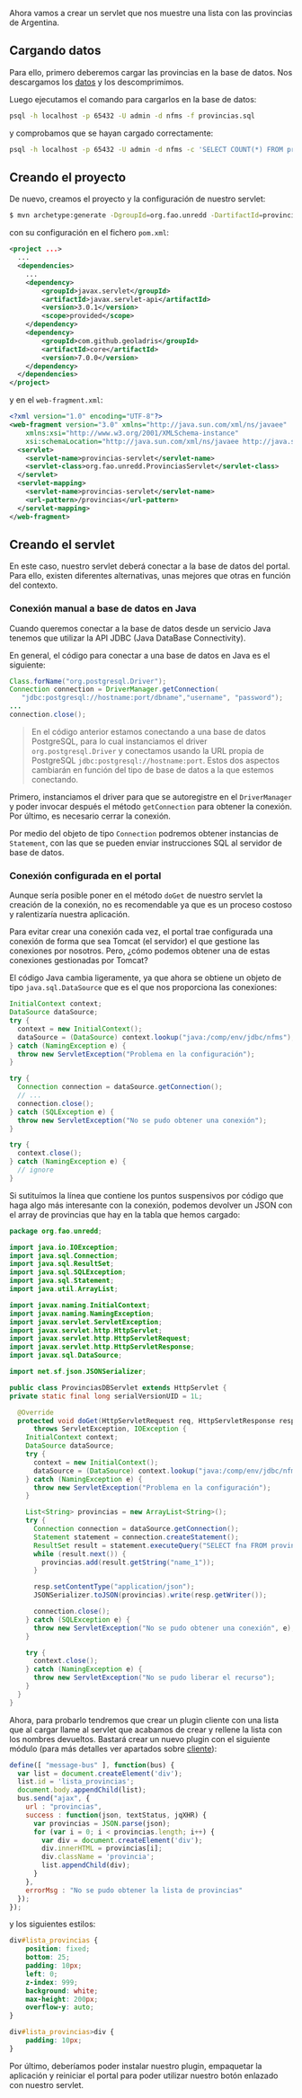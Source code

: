 Ahora vamos a crear un servlet que nos muestre una lista con las provincias de Argentina.

## Cargando datos

Para ello, primero deberemos cargar las provincias en la base de datos. Nos descargamos los [datos](../static/provincias.zip) y los descomprimimos.

Luego ejecutamos el comando para cargarlos en la base de datos:

```bash
psql -h localhost -p 65432 -U admin -d nfms -f provincias.sql
```

y comprobamos que se hayan cargado correctamente:

```bash
psql -h localhost -p 65432 -U admin -d nfms -c 'SELECT COUNT(*) FROM provincias'
```

## Creando el proyecto

De nuevo, creamos el proyecto  y la configuración de nuestro servlet:

```bash
$ mvn archetype:generate -DgroupId=org.fao.unredd -DartifactId=provincias -DarchetypeArtifactId=maven-archetype-quickstart -DinteractiveMode=false
```

con su configuración en el fichero `pom.xml`:

```xml
<project ...>
  ...
  <dependencies>
    ...
	<dependency>
		<groupId>javax.servlet</groupId>
		<artifactId>javax.servlet-api</artifactId>
		<version>3.0.1</version>
		<scope>provided</scope>
	</dependency>
	<dependency>
		<groupId>com.github.geoladris</groupId>
		<artifactId>core</artifactId>
		<version>7.0.0</version>
	</dependency>
  </dependencies>
</project>
```

y en el `web-fragment.xml`:

```xml
<?xml version="1.0" encoding="UTF-8"?>
<web-fragment version="3.0" xmlns="http://java.sun.com/xml/ns/javaee"
	xmlns:xsi="http://www.w3.org/2001/XMLSchema-instance"
	xsi:schemaLocation="http://java.sun.com/xml/ns/javaee http://java.sun.com/xml/ns/javaee/web-fragment_3_0.xsd">
  <servlet>
    <servlet-name>provincias-servlet</servlet-name>
    <servlet-class>org.fao.unredd.ProvinciasServlet</servlet-class>
  </servlet>
  <servlet-mapping>
    <servlet-name>provincias-servlet</servlet-name>
    <url-pattern>/provincias</url-pattern>
  </servlet-mapping>
</web-fragment>
```

## Creando el servlet

En este caso, nuestro servlet deberá conectar a la base de datos del portal. Para ello, existen diferentes alternativas, unas mejores que otras en función del contexto.

### Conexión manual a base de datos en Java

Cuando queremos conectar a la base de datos desde un servicio Java tenemos que utilizar la API JDBC (Java DataBase Connectivity).

En general, el código para conectar a una base de datos en Java es el siguiente:


```java
Class.forName("org.postgresql.Driver");
Connection connection = DriverManager.getConnection(
   "jdbc:postgresql://hostname:port/dbname","username", "password");
...
connection.close();
```

> En el código anterior estamos conectando a una base de datos PostgreSQL, para lo cual instanciamos el driver `org.postgresql.Driver` y conectamos usando la URL propia de PostgreSQL `jdbc:postgresql://hostname:port`. Estos dos aspectos cambiarán en función del tipo de base de datos a la que estemos conectando.

Primero, instanciamos el driver para que se autoregistre en el `DriverManager` y poder invocar después el método `getConnection` para obtener la conexión. Por último, es necesario cerrar la conexión.

Por medio del objeto de tipo `Connection` podremos obtener instancias de `Statement`, con las que se pueden enviar instrucciones SQL al servidor de base de datos.

### Conexión configurada en el portal

Aunque sería posible poner en el método ``doGet`` de nuestro servlet la creación de la conexión, no es recomendable ya que es un proceso costoso y ralentizaría nuestra aplicación.

Para evitar crear una conexión cada vez, el portal trae configurada una conexión de forma que sea Tomcat (el servidor) el que gestione las conexiones por nosotros. Pero, ¿cómo podemos obtener una de estas conexiones gestionadas por Tomcat?

El código Java cambia ligeramente, ya que ahora se obtiene un objeto de tipo `java.sql.DataSource` que es el que nos proporciona las conexiones:

```java
InitialContext context;
DataSource dataSource;
try {
  context = new InitialContext();
  dataSource = (DataSource) context.lookup("java:/comp/env/jdbc/nfms");
} catch (NamingException e) {
  throw new ServletException("Problema en la configuración");
}

try {
  Connection connection = dataSource.getConnection();
  // ...
  connection.close();
} catch (SQLException e) {
  throw new ServletException("No se pudo obtener una conexión");
}

try {
  context.close();
} catch (NamingException e) {
  // ignore
}
```

Si sutituímos la línea que contiene los puntos suspensivos por código que haga algo más interesante con la conexión, podemos devolver un JSON con el array de provincias que hay en la tabla que hemos cargado:

```java
package org.fao.unredd;

import java.io.IOException;
import java.sql.Connection;
import java.sql.ResultSet;
import java.sql.SQLException;
import java.sql.Statement;
import java.util.ArrayList;

import javax.naming.InitialContext;
import javax.naming.NamingException;
import javax.servlet.ServletException;
import javax.servlet.http.HttpServlet;
import javax.servlet.http.HttpServletRequest;
import javax.servlet.http.HttpServletResponse;
import javax.sql.DataSource;

import net.sf.json.JSONSerializer;

public class ProvinciasDBServlet extends HttpServlet {
private static final long serialVersionUID = 1L;

  @Override
  protected void doGet(HttpServletRequest req, HttpServletResponse resp)
      throws ServletException, IOException {
    InitialContext context;
    DataSource dataSource;
    try {
      context = new InitialContext();
      dataSource = (DataSource) context.lookup("java:/comp/env/jdbc/nfms");
    } catch (NamingException e) {
      throw new ServletException("Problema en la configuración");
    }

    List<String> provincias = new ArrayList<String>();
    try {
      Connection connection = dataSource.getConnection();
      Statement statement = connection.createStatement();
      ResultSet result = statement.executeQuery("SELECT fna FROM provincias");
      while (result.next()) {
        provincias.add(result.getString("name_1"));
      }

      resp.setContentType("application/json");
      JSONSerializer.toJSON(provincias).write(resp.getWriter());

      connection.close();
    } catch (SQLException e) {
      throw new ServletException("No se pudo obtener una conexión", e);
    }

    try {
      context.close();
    } catch (NamingException e) {
      throw new ServletException("No se pudo liberar el recurso");
    }
  }
}
```

Ahora, para probarlo tendremos que crear un plugin cliente con una lista que al cargar llame al servlet que acabamos de crear y rellene la lista con los nombres devueltos. Bastará crear un nuevo plugin con el siguiente módulo (para más detalles ver apartados sobre [cliente](../client/hello_world.md)):

```js
define([ "message-bus" ], function(bus) {
  var list = document.createElement('div');
  list.id = 'lista_provincias';
  document.body.appendChild(list);
  bus.send("ajax", {
    url : "provincias",
    success : function(json, textStatus, jqXHR) {
      var provincias = JSON.parse(json);
      for (var i = 0; i < provincias.length; i++) {
        var div = document.createElement('div');
        div.innerHTML = provincias[i];
        div.className = 'provincia';
        list.appendChild(div);
      }
    },
    errorMsg : "No se pudo obtener la lista de provincias"
  });
});
```

y los siguientes estilos:

```css
div#lista_provincias {
    position: fixed;
    bottom: 25;
    padding: 10px;
    left: 0;
    z-index: 999;
    background: white;
    max-height: 200px;
    overflow-y: auto;
}

div#lista_provincias>div {
    padding: 10px;
}
```

Por último, deberíamos poder instalar nuestro plugin, empaquetar la aplicación y reiniciar el portal para poder utilizar nuestro botón enlazado con nuestro servlet.
